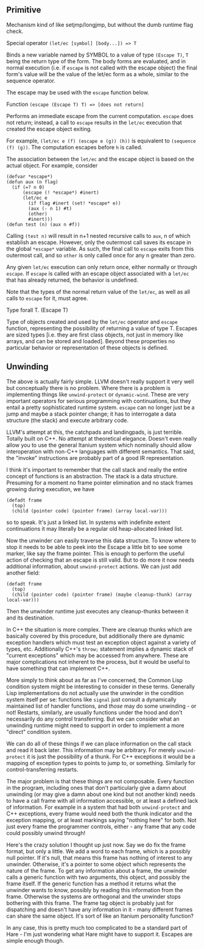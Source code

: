 Primitive
---------

Mechanism kind of like setjmp/longjmp, but without the dumb runtime flag check.

Special operator `(let/ec [symbol] [body...]) => T`

Binds a new variable named by SYMBOL to a value of type `(Escape T)`, `T` being the return type of the form. The body forms are evaluated, and in normal execution (i.e. if `escape` is not called with the escape object) the final form's value will be the value of the let/ec form as a whole, similar to the sequence operator.

The escape may be used with the `escape` function below.

Function `(escape (Escape T) T) => [does not return]`

Performs an immediate escape from the current computation. `escape` does not return; instead, a call to `escape` results in the `let/ec` execution that created the escape object exiting.

For example, `(let/ec e (f) (escape e (g)) (h))` is equivalent to `(sequence (f) (g))`. The computation escapes before `h` is called.

The association between the `let/ec` and the escape object is based on the actual object. For example, consider

```
(defvar *escape*)
(defun aux (n flag)
  (if (=? n 0)
      (escape (! *escape*) #inert)
      (let/ec e
        (if flag #inert (set! *escape* e))
        (aux (- n 1) #t)
        (other)
        #inert)))
(defun test (n) (aux n #f))
```

Calling `(test n)` will result in n+1 nested recursive calls to `aux`, n of which establish an escape. However, only the outermost call saves its escape in the global `*escape*` variable. As such, the final call to `escape` exits from this outermost call, and so `other` is only called once for any n greater than zero.

Any given `let/ec` execution can only return once, either normally or through `escape`. If `escape` is called with an escape object associated with a `let/ec` that has already returned, the behavior is undefined.

Note that the types of the normal return value of the `let/ec`, as well as all calls to `escape` for it, must agree.

Type forall T. (Escape T)

Type of objects created and used by the `let/ec` operator and `escape` function, representing the possibility of returning a value of type T. Escapes are sized types [i.e. they are first class objects, not just in memory like arrays, and can be stored and loaded]. Beyond these properties no particular behavior or representation of these objects is defined.

Unwinding
---------

The above is actually fairly simple. LLVM doesn't really support it very well but conceptually there is no problem. Where there is a problem is implementing things like `unwind-protect` or `dynamic-wind`. These are very important operators for serious programming with continuations, but they entail a pretty sophisticated runtime system. `escape` can no longer just be a jump and maybe a stack pointer change; it has to interrogate a data structure (the stack) and execute arbitrary code.

LLVM's attempt at this, the catchpads and landingpads, is just terrible. Totally built on C++. No attempt at theoretical elegance. Doesn't even really allow you to use the general Itanium system which nominally should allow interoperation with non-C++ languages with different semantics. That said, the "invoke" instructions are probably part of a good IR representation.

I think it's important to remember that the call stack and really the entire concept of functions is an abstraction. The stack is a data structure. Presuming for a moment no frame pointer elimination and no stack frames growing during execution, we have

```
(defadt frame
  (top)
  (child (pointer code) (pointer frame) (array local-var)))
```

so to speak. It's just a linked list. In systems with indefinite extent continuations it may literally be a regular old heap-allocated linked list.

Now the unwinder can easily traverse this data structure. To know where to stop it needs to be able to peek into the Escape a little bit to see some marker, like say the frame pointer. This is enough to perform the useful action of checking that an escape is still valid. But to do more it now needs additional information, about `unwind-protect` actions. We can just add another field:

```
(defadt frame
  (top)
  (child (pointer code) (pointer frame) (maybe cleanup-thunk) (array local-var)))
```

Then the unwinder runtime just executes any cleanup-thunks between it and its destination.

In C++ the situation is more complex. There are cleanup thunks which are basically covered by this procedure, but additionally there are dynamic exception handlers which must test an exception object against a variety of types, etc. Additionally C++'s `throw;` statement implies a dynamic stack of "current exceptions" which may be accessed from anywhere. These are major complications not inherent to the process, but it would be useful to have something that can implement C++.

More simply to think about as far as I've concerned, the Common Lisp condition system might be interesting to consider in these terms. Generally Lisp implementations do not actually use the unwinder in the condition system itself per se: functions like `signal` just consult a dynamically maintained list of handler functions, and _those_ may do some unwinding - or not! Restarts, similarly, are usually functions under the hood and don't necessarily do any control transferring. But we can consider what an unwinding runtime might need to support in order to implement a more "direct" condition system.

We can do all of these things if we can place information on the call stack and read it back later. This information may be arbitrary. For merely `unwind-protect` it is just the possibility of a thunk. For C++ exceptions it would be a mapping of exception types to points to jump to, or something. Similarly for control-transferring restarts.

The major problem is that these things are not composable. Every function in the program, including ones that don't particularly give a damn about unwinding (or may give a damn about one kind but not another kind) needs to have a call frame with all information accessible, or at least a defined lack of information. For example in a system that had both `unwind-protect` and C++ exceptions, every frame would need both the thunk indicator and the exception mapping, or at least markings saying "nothing here" for both. Not just every frame the programmer controls, either - any frame that any code could possibly unwind through!

Here's the crazy solution I thought up just now. Say we do fix the frame format, but only a little. We add a word to each frame, which is a possibly null pointer. If it's null, that means this frame has nothing of interest to any unwinder. Otherwise, it's a pointer to some object which represents the nature of the frame. To get any information about a frame, the unwinder calls a generic function with two arguments, this object, and possibly the frame itself. If the generic function has a method it returns what the unwinder wants to know, possibly by reading this information from the frame. Otherwise the systems are orthogonal and the unwinder stops bothering with this frame. The frame tag object is probably just for dispatching and doesn't have any information in it - many different frames can share the same object. It's sort of like an Itanium personality function?

In any case, this is pretty much too complicated to be a standard part of Hare - I'm just wondering what Hare might have to support it. Escapes are simple enough though.
